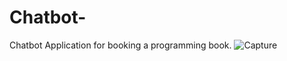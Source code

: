 # Chatbot-
Chatbot Application for booking a programming book.
![Capture](https://user-images.githubusercontent.com/69435746/179403539-9a6bde0c-47f8-4e46-b080-7cb640f2ff89.PNG)
